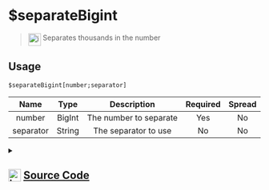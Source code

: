 # $separateBigint
> <img align="top" src="https://upload.wikimedia.org/wikipedia/commons/thumb/e/e4/Infobox_info_icon.svg/160px-Infobox_info_icon.svg.png?20150409153300" alt="image" width="25" height="auto"> Separates thousands in the number
## Usage
```
$separateBigint[number;separator]
```
| Name | Type | Description | Required | Spread
| :---: | :---: | :---: | :---: | :---: |
number | BigInt | The number to separate | Yes | No
separator | String | The separator to use | No | No
<details>
<summary>
    
## <img align="top" src="https://cdn4.iconfinder.com/data/icons/iconsimple-logotypes/512/github-512.png" alt="image" width="25" height="auto">  [Source Code](https://github.com/tryforge/ForgeScript-V2/blob/main/src/native/separateBigint.ts)
    
</summary>
    
```ts
import { ArgType, NativeFunction, Return } from "../structures"

const NoNumberRegex = /[^0-9.]/g

export default new NativeFunction({
    name: "$separateBigint",
    version: "1.3.0",
    description: "Separates thousands in the number",
    unwrap: true,
    args: [
        {
            name: "number",
            description: "The number to separate",
            rest: false,
            type: ArgType.BigInt,
            required: true,
        },
        {
            name: "separator",
            description: "The separator to use",
            type: ArgType.String,
            rest: false,
        },
    ],
    brackets: true,
    execute(_, [n, sep]) {
        const t = n.toLocaleString()
        return this.success(sep ? t.replaceAll(NoNumberRegex, sep) : t)
    },
})

```
    
</details>